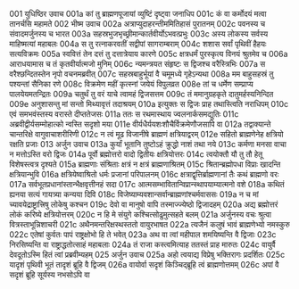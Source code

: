 001	युधिष्ठिर उवाच
001a	कां तु ब्राह्मणपूजायां व्युष्टिं दृष्ट्वा जनाधिप
001c	कं वा कर्मोदयं मत्वा तानर्चसि महामते
002	भीष्म उवाच
002a	अत्राप्युदाहरन्तीममितिहासं पुरातनम्
002c	पवनस्य च संवादमर्जुनस्य च भारत
003a	सहस्रभुजभृच्छ्रीमान्कार्तवीर्योऽभवत्प्रभुः
003c	अस्य लोकस्य सर्वस्य माहिष्मत्यां महाबलः
004a	स तु रत्नाकरवतीं सद्वीपां सागराम्बराम्
004c	शशास सर्वां पृथिवीं हैहयः सत्यविक्रमः
005a	स्ववित्तं तेन दत्तं तु दत्तात्रेयाय कारणे
005c	क्षत्रधर्मं पुरस्कृत्य विनयं श्रुतमेव च
006a	आराधयामास च तं कृतवीर्यात्मजो मुनिम्
006c	न्यमन्त्रयत संहृष्टः स द्विजश्च वरैस्त्रिभिः
007a	स वरैश्छन्दितस्तेन नृपो वचनमब्रवीत्
007c	सहस्रबाहुर्भूयां वै चमूमध्ये गृहेऽन्यथा
008a	मम बाहुसहस्रं तु पश्यन्तां सैनिका रणे
008c	विक्रमेण महीं कृत्स्नां जयेयं विपुलव्रत
008e	तां च धर्मेण सम्प्राप्य पालयेयमतन्द्रितः
009a	चतुर्थं तु वरं याचे त्वामहं द्विजसत्तम
009c	तं ममानुग्रहकृते दातुमर्हस्यनिन्दित
009e	अनुशासन्तु मां सन्तो मिथ्यावृत्तं तदाश्रयम्
010a	इत्युक्तः स द्विजः प्राह तथास्त्विति नराधिपम्
010c	एवं समभवंस्तस्य वरास्ते दीप्ततेजसः
011a	ततः स रथमास्थाय ज्वलनार्कसमद्युतिः
011c	अब्रवीद्वीर्यसम्मोहात्को न्वस्ति सदृशो मया
011e	वीर्यधैर्ययशःशौचैर्विक्रमेणौजसापि वा
012a	तद्वाक्यान्ते चान्तरिक्षे वागुवाचाशरीरिणी
012c	न त्वं मूढ विजानीषे ब्राह्मणं क्षत्रियाद्वरम्
012e	सहितो ब्राह्मणेनेह क्षत्रियो रक्षति प्रजाः
013	अर्जुन उवाच
013a	कुर्यां भूतानि तुष्टोऽहं क्रुद्धो नाशं तथा नये
013c	कर्मणा मनसा वाचा न मत्तोऽस्ति वरो द्विजः
014a	पूर्वो ब्रह्मोत्तरो वादो द्वितीयः क्षत्रियोत्तरः
014c	त्वयोक्तौ यौ तु तौ हेतू विशेषस्त्वत्र दृश्यते
015a	ब्राह्मणाः संश्रिताः क्षत्रं न क्षत्रं ब्राह्मणाश्रितम्
015c	श्रितान्ब्रह्मोपधा विप्राः खादन्ति क्षत्रियान्भुवि
016a	क्षत्रियेष्वाश्रितो धर्मः प्रजानां परिपालनम्
016c	क्षत्राद्वृत्तिर्ब्राह्मणानां तैः कथं ब्राह्मणो वरः
017a	सर्वभूतप्रधानांस्तान्भैक्षवृत्तीनहं सदा
017c	आत्मसम्भावितान्विप्रान्स्थापयाम्यात्मनो वशे
018a	कथितं ह्यनया सत्यं गायत्र्या कन्यया दिवि
018c	विजेष्याम्यवशान्सर्वान्ब्राह्मणांश्चर्मवाससः
019a	न च मां च्यावयेद्राष्ट्रात्त्रिषु लोकेषु कश्चन
019c	देवो वा मानुषो वापि तस्माज्ज्येष्ठो द्विजादहम्
020a	अद्य ब्रह्मोत्तरं लोकं करिष्ये क्षत्रियोत्तरम्
020c	न हि मे संयुगे कश्चित्सोढुमुत्सहते बलम्
021a	अर्जुनस्य वचः श्रुत्वा वित्रस्ताभून्निशाचरी
021c	अथैनमन्तरिक्षस्थस्ततो वायुरभाषत
022a	त्यजैनं कलुषं भावं ब्राह्मणेभ्यो नमस्कुरु
022c	एतेषां कुर्वतः पापं राष्ट्रक्षोभो हि ते भवेत्
023a	अथ वा त्वां महीपाल शमयिष्यन्ति वै द्विजाः
023c	निरसिष्यन्ति वा राष्ट्राद्धतोत्साहं महाबलाः
024a	तं राजा कस्त्वमित्याह ततस्तं प्राह मारुतः
024c	वायुर्वै देवदूतोऽस्मि हितं त्वां प्रब्रवीम्यहम्
025	अर्जुन उवाच
025a	अहो त्वयाद्य विप्रेषु भक्तिरागः प्रदर्शितः
025c	यादृशं पृथिवी भूतं तादृशं ब्रूहि वै द्विजम्
026a	वायोर्वा सदृशं किञ्चिद्ब्रूहि त्वं ब्राह्मणोत्तमम्
026c	अपां वै सदृशं ब्रूहि सूर्यस्य नभसोऽपि वा
